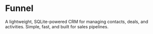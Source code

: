 # Funnel
A lightweight, SQLite-powered CRM for managing contacts, deals, and activities. Simple, fast, and built for sales pipelines.
